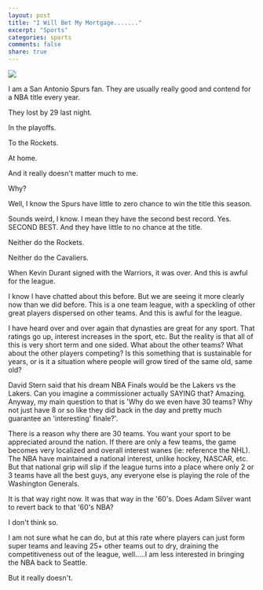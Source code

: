 ```yaml
---
layout: post
title: "I Will Bet My Mortgage......."
excerpt: "Sports"
categories: sports
comments: false
share: true
---
```


![](http://theargonautnews.com/wp-content/uploads/2017/04/warriors1-1.jpg)








I am a San Antonio Spurs fan. They are usually really good and contend for a NBA title every year.


They lost by 29 last night.

In the playoffs.

To the Rockets.


At home.



And it really doesn't matter much to me.




Why?



Well, I know the Spurs have little to zero chance to win the title this season.


Sounds weird, I know. I mean they have the second best record. Yes. SECOND BEST. And they have little to no chance at the title. 




Neither do the Rockets.


Neither do the Cavaliers.




When Kevin Durant signed with the Warriors, it was over. And this is awful for the league.


I know I have chatted about this before. But we are seeing it more clearly now than we did before. This is a one team league, with a speckling of other great players dispersed on other teams. And this is awful for the league.



I have heard over and over again that dynasties are great for any sport. That ratings go up, interest increases in the sport, etc. But the reality is that all of this is very short term and one sided. What about the other teams? What about the other players competing? Is this something that is sustainable for years, or is it a situation where people will grow tired of the same old, same old?



David Stern said that his dream NBA Finals would be the Lakers vs the Lakers. Can you imagine a commissioner actually SAYING that? Amazing. Anyway, my main question to that is 'Why do we even have 30 teams? Why not just have 8 or so like they did back in the day and pretty much guarantee an 'interesting' finale?'. 


There is a reason why there are 30 teams. You want your sport to be appreciated around the nation. If there are only a few teams, the game becomes very localized and overall interest wanes (ie: reference the NHL). The NBA have maintained a national interest, unlike hockey, NASCAR, etc. But that national grip will slip if the league turns into a place where only 2 or 3 teams have all the best guys, any everyone else is playing the role of the Washington Generals. 



It is that way right now. It was that way in the '60's. Does Adam Silver want to revert back to that '60's NBA? 


I don't think so. 

I am not sure what he can do, but at this rate where players can just form super teams and leaving 25+ other teams out to dry, draining the competitiveness out of the league, well.....I am less interested in bringing the NBA back to Seattle.






But it really doesn't.



